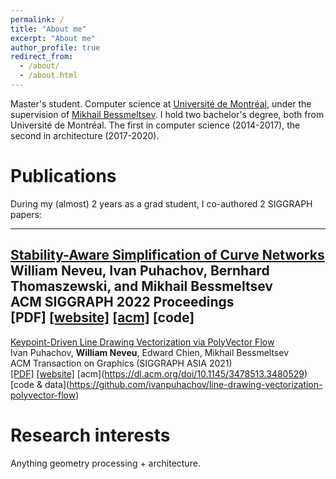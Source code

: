 ```yaml
---
permalink: /
title: "About me"
excerpt: "About me"
author_profile: true
redirect_from: 
  - /about/
  - /about.html
---
```

Master's student. Computer science at [Universit&#233; de Montr&#233;al](https://www.umontreal.ca/), under the supervision of [Mikhail Bessmeltsev](http://www-labs.iro.umontreal.ca/~bmpix/). I hold two bachelor's degree, both from Universit&#233; de Montr&#233;al. The first in computer science (2014-2017), the second in architecture (2017-2020).

Publications
======
During my (almost) 2 years as a grad student, I co-authored 2 SIGGRAPH papers:

---

[Stability-Aware Simplification of Curve Networks](./curvenetwork_paper.html)  
**William Neveu**, Ivan Puhachov, Bernhard Thomaszewski, and Mikhail Bessmeltsev  
ACM SIGGRAPH 2022 Proceedings  
\[PDF\] [\[website\]](./curvenetwork_paper.html) [\[acm\]](https://dl.acm.org/doi/10.1145/3528233.3530711) \[code\]
---

[Keypoint-Driven Line Drawing Vectorization via PolyVector Flow](https://www-ens.iro.umontreal.ca/~puhachoi/keypoint-driven-polyvector-flow/)  
Ivan Puhachov, **William Neveu**, Edward Chien, Mikhail Bessmeltsev  
ACM Transaction on Graphics (SIGGRAPH ASIA 2021)  
[\[PDF\]](http://www-labs.iro.umontreal.ca/~bmpix/pdf/polyvector_flow.pdf) [\[website\]](https://www-ens.iro.umontreal.ca/~puhachoi/keypoint-driven-polyvector-flow/) \[acm\](https://dl.acm.org/doi/10.1145/3478513.3480529) \[code & data\](https://github.com/ivanpuhachov/line-drawing-vectorization-polyvector-flow)

Research interests
======
Anything geometry processing + architecture. 
